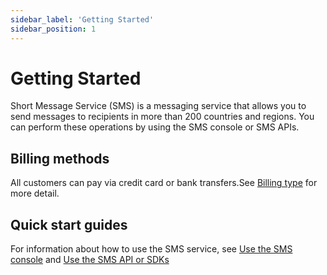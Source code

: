 ```yaml
---
sidebar_label: 'Getting Started'
sidebar_position: 1
---
```


# Getting Started

Short Message Service (SMS) is a messaging service that allows you to send messages to recipients in more than 200 countries and regions. You can perform these operations by using the SMS console or SMS APIs. 

## Billing methods

All customers can pay via credit card or bank transfers.See [Billing type](./Billing-3) for more detail.

## Quick start guides

For information about how to use the SMS service, see [Use the SMS console](./started/console) and [Use the SMS API or SDKs](./started/sdks) 
